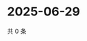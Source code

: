 # 2025-06-29

共 0 条

<!-- BEGIN ZHIHUVIDEO -->
<!-- 最后更新时间 Sun Jun 29 2025 03:08:41 GMT+0800 (China Standard Time) -->

<!-- END ZHIHUVIDEO -->

